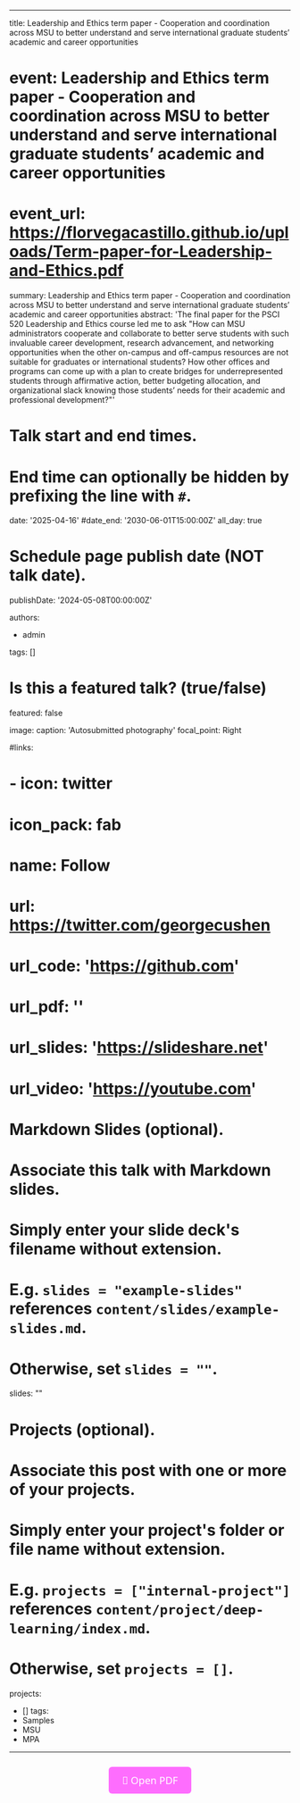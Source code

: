 ---
title: Leadership and Ethics term paper - Cooperation and coordination across MSU to better understand and serve international graduate students’ academic and career opportunities  

# event: Leadership and Ethics term paper - Cooperation and coordination across MSU to better understand and serve international graduate students’ academic and career opportunities
# event_url: https://florvegacastillo.github.io/uploads/Term-paper-for-Leadership-and-Ethics.pdf


summary: Leadership and Ethics term paper - Cooperation and coordination across MSU to better understand and serve international graduate students’ academic and career opportunities
abstract: 'The final paper for the PSCI 520 Leadership and Ethics course led me to ask "How can MSU administrators cooperate and collaborate to better serve students with such invaluable career development, research advancement, and networking opportunities when the other on-campus and off-campus resources are not suitable for graduates or international students? How other offices and programs can come up with a plan to create bridges for underrepresented students through affirmative action, better budgeting allocation, and organizational slack knowing those students’ needs for their academic and professional development?"'

# Talk start and end times.
#   End time can optionally be hidden by prefixing the line with `#`.
date: '2025-04-16'
#date_end: '2030-06-01T15:00:00Z'
all_day: true

# Schedule page publish date (NOT talk date).
publishDate: '2024-05-08T00:00:00Z'

authors:
  - admin

tags: []

# Is this a featured talk? (true/false)
featured: false

image:
  caption: 'Autosubmitted photography'
  focal_point: Right

#links:
#  - icon: twitter
#    icon_pack: fab
#    name: Follow
#    url: https://twitter.com/georgecushen
# url_code: 'https://github.com'
# url_pdf: ''
# url_slides: 'https://slideshare.net'
# url_video: 'https://youtube.com'

# Markdown Slides (optional).
#   Associate this talk with Markdown slides.
#   Simply enter your slide deck's filename without extension.
#   E.g. `slides = "example-slides"` references `content/slides/example-slides.md`.
#   Otherwise, set `slides = ""`.
slides: ""

# Projects (optional).
#   Associate this post with one or more of your projects.
#   Simply enter your project's folder or file name without extension.
#   E.g. `projects = ["internal-project"]` references `content/project/deep-learning/index.md`.
#   Otherwise, set `projects = []`.
projects:
  - []
tags:
  - Samples
  - MSU
  - MPA
-------



<div style="text-align: center;">
  <a href="https://florvegacastillo.github.io/uploads/Term-paper-for-Leadership-and-Ethics.pdf" style="
    display: inline-block;
    padding: 12px 24px;
    background-color:rgba(255, 0, 255, 0.57);
    color: white;
    text-decoration: none;
    border-radius: 6px;
    font-family: 'Segoe UI', Roboto, Helvetica, Arial, sans-serif;
    font-size: 18px;
    margin: 12px 0;
  ">
    🔗 Open PDF
  </a>
</div>